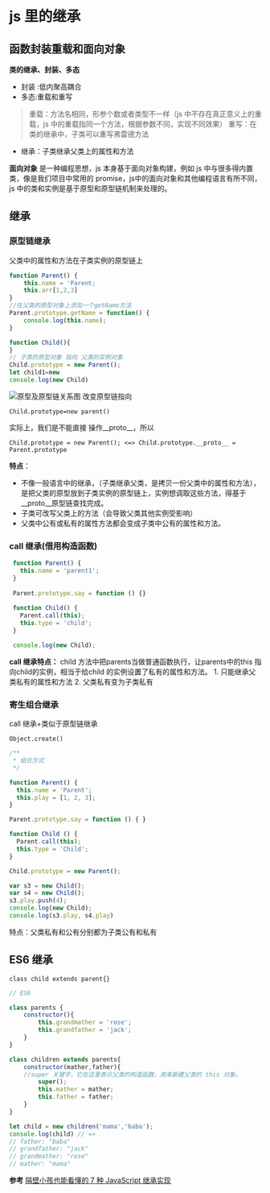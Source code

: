 # js 里的继承

## 函数封装重载和面向对象

**类的继承、封装、多态**
- 封装 :低内聚高耦合
- 多态:重载和重写
>重载：方法名相同，形参个数或者类型不一样（js 中不存在真正意义上的重载，js 中的重载指同一个方法，根据参数不同，实现不同效果）
>重写：在类的继承中，子类可以重写弗雷德方法
- 继承：子类继承父类上的属性和方法

**面向对象**
是一种编程思想，js 本身基于面向对象构建，例如 js 中与很多得内置类，像是我们项目中常用的 promise，js中的面向对象和其他编程语言有所不同，js 中的类和实例是基于原型和原型链机制来处理的。

## 继承

### 原型链继承
父类中的属性和方法在子类实例的原型链上
```js
function Parent() {
    this.name = 'Parent;
    this.arr[1,2,3]
}
//在父类的原型对象上添加一个getName方法
Parent.prototype.getName = function() {
    console.log(this.name);
}

function Child(){
}
// 子类的原型对象 指向 父类的实例对象
Child.prototype = new Parent();
let child1=new 
console.log(new Child)
```
![原型及原型链关系图](https://i.loli.net/2019/07/24/5d37cfe39a31b43977.png)
改变原型链指向

```Child.prototype=new parent()```

实际上，我们是不能直接 操作__proto__，所以

```Child.prototype = new Parent(); <=> Child.prototype.__proto__ = Parent.prototype```

**特点**： 
- 不像一般语言中的继承，（子类继承父类，是拷贝一份父类中的属性和方法），是把父类的原型放到子类实例的原型链上，实例想调取这些方法，得基于__proto__原型链查找完成。
- 子类可改写父类上的方法（会导致父类其他实例受影响）
- 父类中公有或私有的属性方法都会变成子类中公有的属性和方法。

### call 继承(借用构造函数)
```js
 function Parent() {
   this.name = 'parent1';
 }
 
 Parent.prototype.say = function () {}
 
 function Child() {
   Parent.call(this);
   this.type = 'child';
 }

 console.log(new Child);
```

**call 继承特点：**
child 方法中把parents当做普通函数执行，让parents中的this 指向child的实例，相当于给child 的实例设置了私有的属性和方法。
    1. 只能继承父类私有的属性和方法
    2. 父类私有变为子类私有

### 寄生组合继承
call 继承+类似于原型链继承

```Object.create()```

```js
/**
 * 组合方式
 */

function Parent() {
  this.name = 'Parent';
  this.play = [1, 2, 3];
}

Parent.prototype.say = function () { }

function Child () {
  Parent.call(this);
  this.type = 'Child';
}

Child.prototype = new Parent();

var s3 = new Child();
var s4 = new Child();
s3.play.push(4);
console.log(new Child);
console.log(s3.play, s4.play)
```

特点：父类私有和公有分别都为子类公有和私有

## ES6 继承
```class child extends parent{}```
```js
// ES6 

class parents {
    constructor(){
        this.grandmather = 'rose';
        this.grandfather = 'jack';
    }
}

class children extends parents{
    constructor(mather,father){
    //super 关键字，它在这里表示父类的构造函数，用来新建父类的 this 对象。
        super();
        this.mather = mather;
        this.father = father;
    }
}

let child = new children('mama','baba');
console.log(child) // =>
// father: "baba"
// grandfather: "jack"
// grandmather: "rose"
// mather: "mama"
```
**参考**
[隔壁小孩也能看懂的 7 种 JavaScript 继承实现](https://juejin.im/post/5ceb468af265da1bd1463585)

<Vssue/>